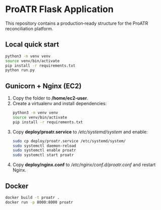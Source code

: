 
# ProATR Flask Application

This repository contains a production‑ready structure for the ProATR reconciliation platform.

## Local quick start

```bash
python3 -m venv venv
source venv/bin/activate
pip install -r requirements.txt
python run.py
```

## Gunicorn + Nginx (EC2)

1. Copy the folder to **/home/ec2-user**.
2. Create a virtualenv and install dependencies:
   ```bash
   python3 -m venv venv
   source venv/bin/activate
   pip install -r requirements.txt
   ```
3. Copy **deploy/proatr.service** to */etc/systemd/system* and enable:
   ```bash
   sudo cp deploy/proatr.service /etc/systemd/system/
   sudo systemctl daemon-reload
   sudo systemctl enable proatr
   sudo systemctl start proatr
   ```
4. Copy **deploy/nginx.conf** to */etc/nginx/conf.d/proatr.conf* and restart Nginx.

## Docker

```bash
docker build -t proatr .
docker run -p 8000:8000 proatr
```
